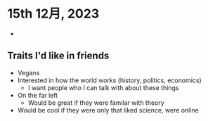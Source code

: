 # 15th 12月, 2023
-

## Traits I'd like in friends
- Vegans
- Interested in how the world works (history, politics, economics) 
  - I want people who I can talk with about these things
- On the far left
  - Would be great if they were familar with theory
- Would be cool if they were only that liked science, were online
